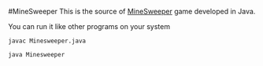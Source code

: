 #MineSweeper
 This is the source of 
 <a href="https://en.wikipedia.org/wiki/Minesweeper_(video_game)" target="_BLANK">MineSweeper</a>
 game developed in Java.
 
 You can run it like other programs on your system
 
 `javac Minesweeper.java`
 
 `java Minesweeper`
